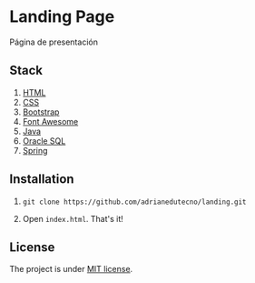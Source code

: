 # Landing Page

Página de presentación



## Stack

1. [HTML](https://developer.mozilla.org/en-US/docs/Web/HTML)
2. [CSS](https://developer.mozilla.org/en-US/docs/Web/CSS)
3. [Bootstrap](https://getbootstrap.com/docs/5.2/getting-started/introduction/)
4. [Font Awesome](https://fontawesome.com/)
5. [Java](https://www.manualweb.net/java/introduccion-java/)
6. [Oracle SQL](https://www.javatpoint.com/oracle-tutorial)
7. [Spring]()
 
## Installation

1. `git clone https://github.com/adrianedutecno/landing.git`

2. Open `index.html`. That's it!

## License

The project is under [MIT license](https://choosealicense.com/licenses/mit/).